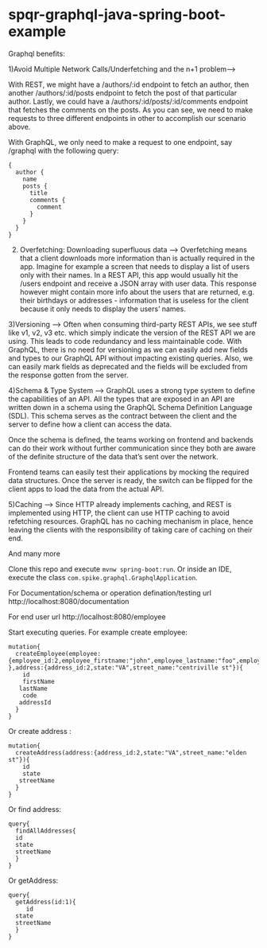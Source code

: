 # spqr-graphql-java-spring-boot-example

Graphql benefits:

1)Avoid Multiple Network Calls/Underfetching and the n+1 problem-->

With REST, we might have a /authors/:id endpoint to fetch an author, then another /authors/:id/posts endpoint to fetch the post of that particular author. Lastly, we could have a /authors/:id/posts/:id/comments endpoint that fetches the comments on the posts. As you can see, we need to make requests to three different endpoints in other to accomplish our scenario above.

With GraphQL, we only need to make a request to one endpoint, say /graphql with the following query:

    {
      author {
        name
        posts {
          title
          comments {
            comment
          }
        }
      }
    }
2) Overfetching: Downloading superfluous data -->
Overfetching means that a client downloads more information than is actually required in the app. Imagine for example a screen that needs to display a list of users only with their names. In a REST API, this app would usually hit the /users endpoint and receive a JSON array with user data. This response however might contain more info about the users that are returned, e.g. their birthdays or addresses - information that is useless for the client because it only needs to display the users’ names.

3)Versioning -->
Often when consuming third-party REST APIs, we see stuff like v1, v2, v3 etc. which simply indicate the version of the REST API we are using. This leads to code redundancy and less maintainable code. With GraphQL, there is no need for versioning as we can easily add new fields and types to our GraphQL API without impacting existing queries. Also, we can easily mark fields as deprecated and the fields will be excluded from the response gotten from the server.

4)Schema & Type System -->
GraphQL uses a strong type system to define the capabilities of an API. All the types that are exposed in an API are written down in a schema using the GraphQL Schema Definition Language (SDL). This schema serves as the contract between the client and the server to define how a client can access the data.

Once the schema is defined, the teams working on frontend and backends can do their work without further communication since they both are aware of the definite structure of the data that’s sent over the network.

Frontend teams can easily test their applications by mocking the required data structures. Once the server is ready, the switch can be flipped for the client apps to load the data from the actual API.

5)Caching -->
Since HTTP already implements caching, and REST is implemented using HTTP, the client can use HTTP caching to avoid refetching resources. GraphQL has no caching mechanism in place, hence leaving the clients with the responsibility of taking care of caching on their end.

And many more


Clone this repo and execute `mvnw spring-boot:run`. Or inside an IDE, execute the class `com.spike.graphql.GraphqlApplication`.


For Documentation/schema or operation defination/testing url
http://localhost:8080/documentation

For end user url 
http://localhost:8080/employee

 Start executing queries.
 For example create employee:
```
mutation{
  createEmployee(employee:{employee_id:2,employee_firstname:"john",employee_lastname:"foo",employee_code:1111 },address:{address_id:2,state:"VA",street_name:"centriville st"}){
    id
    firstName
   lastName
    code
   addressId
  }
}
```
Or create address :
```
mutation{
  createAddress(address:{address_id:2,state:"VA",street_name:"elden st"}){
    id
    state
   streetName
  }
}

```

Or find address:
```
query{
  findAllAddresses{
  id
  state
  streetName  
  }
}
```

Or getAddress:
```
query{
  getAddress(id:1){
     id
  state
  streetName 
  }
}
```
